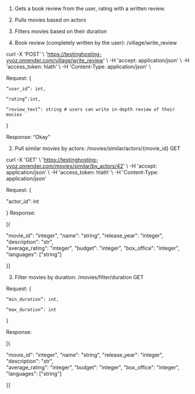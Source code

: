 1) Gets a book review from the user, rating with a written review.
2) Pulls movies based on actors
3) Filters movies based on their duration<br>





1) Book review (completely written by the user): /village/write_review  

curl -X 'POST' \ 'https://testinghosting-yyoz.onrender.com/village/write_review' \ -H 'accept: application/json' \ -H 'access_token: hlath' \ -H 'Content-Type: application/json' \ 

Request: { 

	“user_id”: int, 

	“rating”:int, 

	“review_text”: string # users can write in-depth review of their mocies 

} 

Response: “Okay” 

 

2) Pull similar movies by actors: /movies/similar/actors/{movie_id} GET 

curl -X 'GET' \ 'https://testinghosting-yyoz.onrender.com/movies/similar/by_actors/42' \ -H 'accept: application/json' \ -H 'access_token: hlath' \ -H 'Content-Type: application/json' 

Request: { 

"actor_id”: int	 

} 
Response: 

[{ 

"movie_id": "integer", 
  "name": "string", 
  "release_year": "integer", 
  "description": "str",  
  "average_rating": "integer", 
  "budget": "integer", 
  "box_office": "integer", 
  "languages": ["string"] 

	 

}] 

 

3) Filter movies  by duration: /movies/filter/duration GET 

Request: { 

	“min_duration”: int, 

	“max_duration”: int 

} 

 

Response:  

[{ 

"movie_id": "integer", 
  "name": "string", 
  "release_year": "integer", 
  "description": "str",  
  "average_rating": "integer", 
  "budget": "integer", 
  "box_office": "integer", 
  "languages": ["string"] 

	 

}] 
